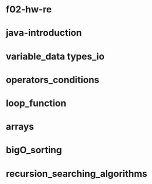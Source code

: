 # f02-hw-re

# java-introduction

# variable_data types_io 

# operators_conditions

# loop_function

# arrays

# bigO_sorting

# recursion_searching_algorithms


